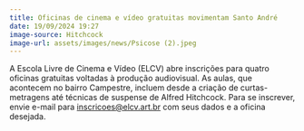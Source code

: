 ```yaml
---
title: Oficinas de cinema e vídeo gratuitas movimentam Santo André
date: 19/09/2024 19:27
image-source: Hitchcock
image-url: assets/images/news/Psicose (2).jpeg
---
```


A Escola Livre de Cinema e Vídeo (ELCV) abre inscrições para quatro oficinas gratuitas voltadas à produção audiovisual. As aulas, que acontecem no bairro Campestre, incluem desde a criação de curtas-metragens até técnicas de suspense de Alfred Hitchcock. Para se inscrever, envie e-mail para inscricoes@elcv.art.br com seus dados e a oficina desejada.
